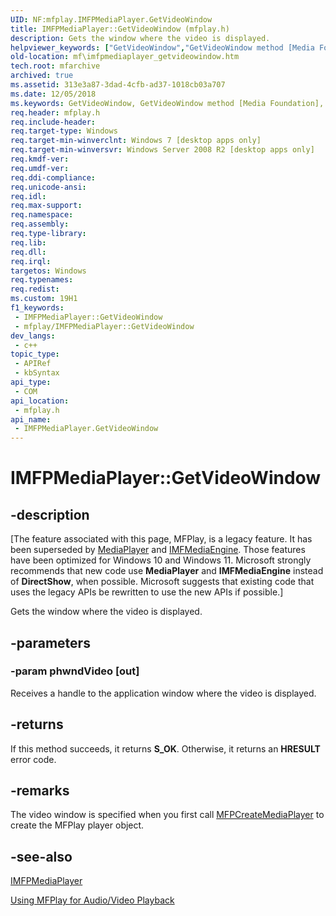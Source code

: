 ```yaml
---
UID: NF:mfplay.IMFPMediaPlayer.GetVideoWindow
title: IMFPMediaPlayer::GetVideoWindow (mfplay.h)
description: Gets the window where the video is displayed.
helpviewer_keywords: ["GetVideoWindow","GetVideoWindow method [Media Foundation]","GetVideoWindow method [Media Foundation]","IMFPMediaPlayer interface","IMFPMediaPlayer interface [Media Foundation]","GetVideoWindow method","IMFPMediaPlayer.GetVideoWindow","IMFPMediaPlayer::GetVideoWindow","mf.imfpmediaplayer_getvideowindow","mfplay/IMFPMediaPlayer::GetVideoWindow"]
old-location: mf\imfpmediaplayer_getvideowindow.htm
tech.root: mfarchive
archived: true
ms.assetid: 313e3a87-3dad-4cfb-ad37-1018cb03a707
ms.date: 12/05/2018
ms.keywords: GetVideoWindow, GetVideoWindow method [Media Foundation], GetVideoWindow method [Media Foundation],IMFPMediaPlayer interface, IMFPMediaPlayer interface [Media Foundation],GetVideoWindow method, IMFPMediaPlayer.GetVideoWindow, IMFPMediaPlayer::GetVideoWindow, mf.imfpmediaplayer_getvideowindow, mfplay/IMFPMediaPlayer::GetVideoWindow
req.header: mfplay.h
req.include-header: 
req.target-type: Windows
req.target-min-winverclnt: Windows 7 [desktop apps only]
req.target-min-winversvr: Windows Server 2008 R2 [desktop apps only]
req.kmdf-ver: 
req.umdf-ver: 
req.ddi-compliance: 
req.unicode-ansi: 
req.idl: 
req.max-support: 
req.namespace: 
req.assembly: 
req.type-library: 
req.lib: 
req.dll: 
req.irql: 
targetos: Windows
req.typenames: 
req.redist: 
ms.custom: 19H1
f1_keywords:
 - IMFPMediaPlayer::GetVideoWindow
 - mfplay/IMFPMediaPlayer::GetVideoWindow
dev_langs:
 - c++
topic_type:
 - APIRef
 - kbSyntax
api_type:
 - COM
api_location:
 - mfplay.h
api_name:
 - IMFPMediaPlayer.GetVideoWindow
---
```


# IMFPMediaPlayer::GetVideoWindow


## -description

\[The feature associated with this page, MFPlay, is a legacy feature. It has been superseded by [MediaPlayer](/uwp/api/Windows.Media.Playback.MediaPlayer) and  [IMFMediaEngine](/windows/win32/api/mfmediaengine/nn-mfmediaengine-imfmediaengine). Those features have been optimized for Windows 10 and Windows 11. Microsoft strongly recommends that new code use **MediaPlayer** and **IMFMediaEngine** instead of **DirectShow**, when possible. Microsoft suggests that existing code that uses the legacy APIs be rewritten to use the new APIs if possible.\]


Gets the window where the video is displayed.

## -parameters

### -param phwndVideo [out]

Receives a handle to the application window where the video is displayed.

## -returns

If this method succeeds, it returns <b>S_OK</b>. Otherwise, it returns an <b>HRESULT</b> error code.

## -remarks

The video window is specified when you first call <a href="/windows/desktop/api/mfplay/nf-mfplay-mfpcreatemediaplayer">MFPCreateMediaPlayer</a> to create the MFPlay player object.

## -see-also

<a href="/windows/desktop/api/mfplay/nn-mfplay-imfpmediaplayer">IMFPMediaPlayer</a>



<a href="/windows/desktop/medfound/using-mfplay-for-audio-video-playback">Using MFPlay for Audio/Video Playback</a>
